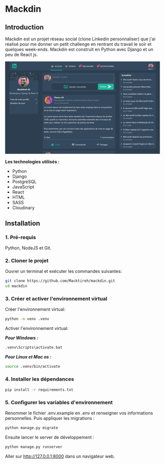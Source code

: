 # Mackdin

## Introduction

Mackdin est un projet réseau social (clone Linkedin personnaliser) que j'ai réalisé pour me donner un petit challenge en rentrant du travail le soir et quelques week-ends. Mackdin est construit en Python avec Django et un peu de React js.

![](static/home/img/mackdin.jpg)

**Les technologies utilisés :** 

* Python
* Django
* PostgreSQL
* JavaScript
* React
* HTML
* SASS
* Cloudinary

## Installation

### 1. Pré-requis

Python, NodeJS et Git.

### 2. Cloner le projet

Ouvrer un terminal et exécuter les commandes suivantes:

```bash
git clone https://github.com/Macktireh/mackdin.git
cd mackdin
```

### 3. Créer et activer l'environnement virtual

Créer l'environnement virtual:

```bash
python -m venv .venv
```

Activer l'environnement virtual:

***Pour Windows :***

```bash
.venv\Scripts\activate.bat
```

***Pour Linux et Mac os :***

```bash
source .venv/bin/activate
```

### 4. Installer les dépendances

```bash
pip install -r requirements.txt
```

### 5. Configurer les variables d'environnement

Renommer le fichier .env.example en .env et renseigner vos informations personnelles. 
Puis appliquer les migrations :

```bash
python manage.py migrate
```

Ensuite lancer le server de développement :

```bash
python manage.py runserver
```

Aller sur http://127.0.0.1:8000 dans un navigateur web.
